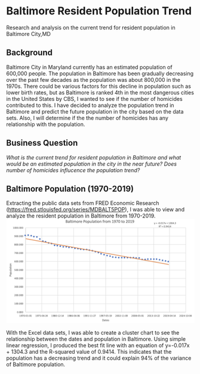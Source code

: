 # Baltimore Resident Population Trend
Research and analysis on the current trend for resident population in Baltimore City,MD

## Background
Baltimore City in Maryland currently has an estimated population of 600,000 people. The population in Baltimore has been gradually decreasing over the past few decades as the population was about 800,000 in the 1970s. There could be various factors for this decline in population such as lower birth rates, but as Baltimore is ranked 4th in the most dangerous cities in the United States by CBS, I wanted to see if the number of homicides contributed to this. I have decided to analyze the population trend in Baltimore and predict the future population in the city based on the data sets. Also, I will determine if the the number of homicides has any relationship with the population. 

## Business Question
_What is the current trend for resident population in Baltimore and what would be an estimated population in the city in the near future? Does number of homicides influcence the population trend?_

## Baltimore Population (1970-2019)
Extracting the public data sets from FRED Economic Research (https://fred.stlouisfed.org/series/MDBALT5POP), I was able to view and analyze the resident population in Baltimore from 1970-2019.
![alt text](https://github.com/justinjiholee/baltimore-population-trend/blob/main/Baltimore%20Population.png)

With the Excel data sets, I was able to create a cluster chart to see the relationship between the dates and population in Baltimore. Using simple linear regression, I produced the best fit line with an equation of y=-0.017x + 1304.3 and the R-squared value of 0.9414. This indicates that the population has a decreasing trend and it could explain 94% of the variance of Baltimore population. 
